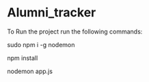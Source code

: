 # Alumni_tracker
To Run the project run the following commands:

  sudo npm i -g nodemon

  npm install

nodemon app.js
  
